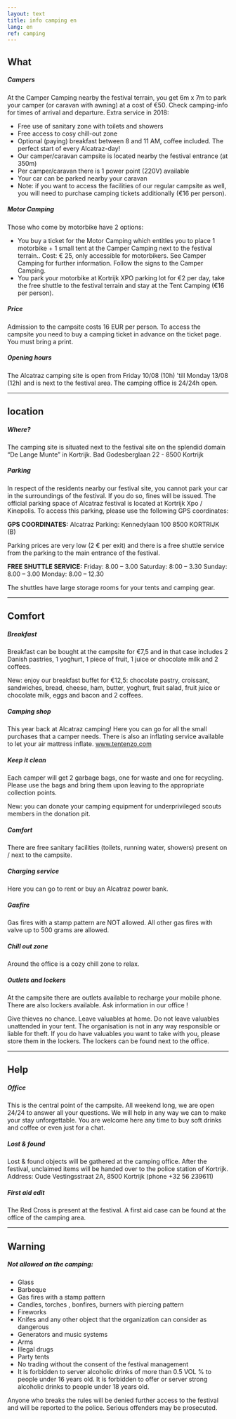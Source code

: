 ```yaml
---
layout: text
title: info camping en
lang: en
ref: camping
---
```


## What

##### Campers
At the Camper Camping nearby the festival terrain, you get 6m x 7m to park your camper (or caravan with awning) at a cost of €50. Check camping-info for times of arrival and departure.
Extra service in 2018:

* Free use of sanitary zone with toilets and showers
* Free access to cosy chill-out zone
* Optional (paying) breakfast between 8 and 11 AM, coffee included. The perfect start of every Alcatraz-day!
* Our camper/caravan campsite is located nearby the festival entrance (at 350m)
* Per camper/caravan there is 1 power point (220V) available
* Your car can be parked nearby your caravan
* Note: if you want to access the facilities of our regular campsite as well, you will need to purchase camping tickets additionally (€16 per person).

##### Motor Camping
Those who come by motorbike have 2 options:

* You buy a ticket for the Motor Camping which entitles you to place 1 motorbike + 1 small tent at the Camper Camping next to the festival terrain.. Cost: € 25, only accessible for motorbikers. See Camper Camping for further information. Follow the signs to the Camper Camping.
* You park your motorbike at Kortrijk XPO parking lot for €2 per day, take the free shuttle to the festival terrain and stay at the Tent Camping (€16 per person).

##### Price
Admission to the campsite costs 16 EUR per person.
To access the campsite you need to buy a camping ticket in advance on the ticket page. You must bring a print.

##### Opening hours
The Alcatraz camping site is open from Friday 10/08 (10h) 'till Monday 13/08 (12h) and is next to the festival area. The camping office is 24/24h open.

---


## location

##### Where?
The camping site is situated next to the festival site on the splendid domain “De Lange Munte” in Kortrijk.
Bad Godesberglaan 22 - 8500 Kortrijk

##### Parking
In respect of the residents nearby our festival site, you cannot park your car in the surroundings of the festival. If you do so, fines will be issued.
The official parking space of Alcatraz festival is located at Kortrijk Xpo / Kinepolis. To access this parking, please use the following GPS coordinates:

**GPS COORDINATES:**
Alcatraz Parking:
Kennedylaan 100
8500 KORTRIJK (B)

Parking prices are very low (2 € per exit) and there is a free shuttle service from the parking to the main entrance of the festival.

**FREE SHUTTLE SERVICE:**
Friday: 8.00 – 3.00
Saturday: 8:00 – 3.30
Sunday: 8.00 – 3.00
Monday: 8.00 – 12.30

The shuttles have large storage rooms for your tents and camping gear.


---

## Comfort

##### Breakfast
Breakfast can be bought at the campsite for €7,5 and in that case includes 2 Danish pastries, 1 yoghurt, 1 piece of fruit, 1 juice or chocolate milk and 2 coffees.

New: enjoy our breakfast buffet for €12,5: chocolate pastry, croissant, sandwiches, bread, cheese, ham, butter, yoghurt, fruit salad, fruit juice or chocolate milk, eggs and bacon and 2 coffees.

##### Camping shop
This year back at Alcatraz camping! Here you can go for all the small purchases that a camper needs. There is also an inflating service available to let your air mattress inflate. www.tentenzo.com

##### Keep it clean
Each camper will get 2 garbage bags, one for waste and one for recycling. Please use the bags and bring them upon leaving to the appropriate collection points.

New: you can donate your camping equipment for underprivileged scouts members in the donation pit.

##### Comfort
There are free sanitary facilities (toilets, running water, showers) present on / next to the campsite.

##### Charging service
Here you can go to rent or buy an Alcatraz power bank.

##### Gasfire
Gas fires with a stamp pattern are NOT allowed. All other gas fires with valve up to 500 grams are allowed.

##### Chill out zone
Around the office is a cozy chill zone to relax.

##### Outlets and lockers
At the campsite there are outlets available to recharge your mobile phone. There are also lockers available. Ask information in our office !

Give thieves no chance. Leave valuables at home.
Do not leave valuables unattended in your tent. The organisation is not in any way responsible or liable for theft. If you do have valuables you want to take with you, please store them in the lockers. The lockers can be found next to the office.


---


## Help

##### Office
This is the central point of the campsite. All weekend long, we are open 24/24 to answer all your questions. We will help in any way we can to make your stay unforgettable. You are welcome here any time to buy soft drinks and coffee or even just for a chat.

##### Lost & found
Lost & found objects will be gathered at the camping office. After the festival, unclaimed items will be handed over to the police station of Kortrijk. Address: Oude Vestingsstraat 2A, 8500 Kortrijk (phone +32 56 239611)

##### First aid edit
The Red Cross is present at the festival. A first aid case can be found at the office of the camping area.


---

## Warning

##### Not allowed on the camping:

* Glass
* Barbeque
* Gas fires with a stamp pattern
* Candles, torches , bonfires, burners with piercing pattern
* Fireworks
* Knifes and any other object that the organization can consider as dangerous
* Generators and music systems
* Arms
* Illegal drugs
* Party tents
* No trading without the consent of the festival management
* It is forbidden to server alcoholic drinks of more than 0.5 VOL % to people under 16 years old. It is forbidden to offer or server strong alcoholic drinks to people under 18 years old.

Anyone who breaks the rules will be denied further access to the festival and will be reported to the police. Serious offenders may be prosecuted.
